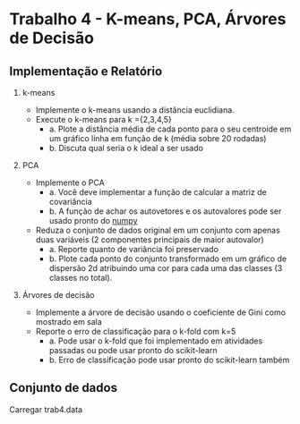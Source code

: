 # Trabalho 4 - K-means, PCA, Árvores de Decisão

## Implementação e Relatório

1. k-means
   * Implemente o k-means usando a distância euclidiana.
   * Execute o k-means para k ={2,3,4,5}
     * a. Plote a distância média de cada ponto para o seu centroide em um gráfico linha em função de k (média sobre 20 rodadas)
     * b. Discuta qual seria o k ideal a ser usado
2. PCA
    * Implemente o PCA
        * a. Você deve implementar a função de calcular a matriz de covariância
        * b. A função de achar os autovetores e os autovalores pode ser usado pronto do [numpy](https://numpy.org/doc/stable/reference/generated/numpy.linalg.eig.html)
    * Reduza o conjunto de dados original em um conjunto com apenas duas variáveis (2 componentes principais de maior autovalor)
        * a. Reporte quanto de variância foi preservado
        * b. Plote cada ponto do conjunto transformado em um gráfico de dispersão 2d  atribuindo uma cor para cada uma das classes (3 classes no total).

3. Árvores de decisão
    * Implemente a árvore de decisão usando o coeficiente de Gini como mostrado em sala
    * Reporte o erro de classificação para o k-fold com k=5
        * a. Pode usar o k-fold que foi implementado em atividades passadas ou pode usar pronto do scikit-learn
        * b. Erro de classificação pode usar pronto do scikit-learn também

## Conjunto de dados

Carregar trab4.data
